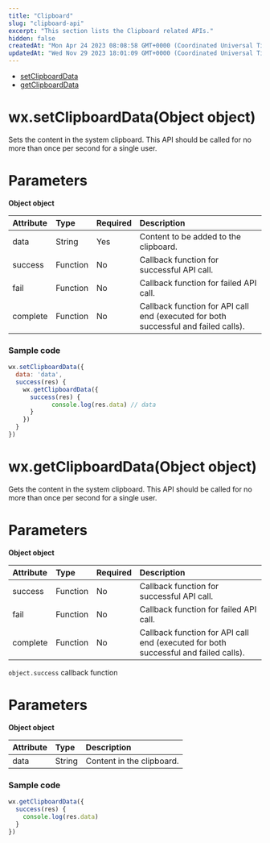 ```yaml
---
title: "Clipboard"
slug: "clipboard-api"
excerpt: "This section lists the Clipboard related APIs."
hidden: false
createdAt: "Mon Apr 24 2023 08:08:58 GMT+0000 (Coordinated Universal Time)"
updatedAt: "Wed Nov 29 2023 18:01:09 GMT+0000 (Coordinated Universal Time)"
---
```

- [setClipboardData](doc:clipboard-api#wxsetclipboarddataobject-object)
- [getClipboardData](doc:clipboard-api#wxgetclipboarddataobject-object)

# wx.setClipboardData(Object object)

Sets the content in the system clipboard. This API should be called for no more than once per second for a single user.

# Parameters

**Object object**

| Attribute | Type     | Required | Description                                                                         |
| :-------- | :------- | :------- | :---------------------------------------------------------------------------------- |
| data      | String   | Yes      | Content to be added to the clipboard.                                               |
| success   | Function | No       | Callback function for successful API call.                                          |
| fail      | Function | No       | Callback function for failed API call.                                              |
| complete  | Function | No       | Callback function for API call end (executed for both successful and failed calls). |

### Sample code

```javascript JavaScript
wx.setClipboardData({
  data: 'data',
  success(res) {
    wx.getClipboardData({
      success(res) {
     		console.log(res.data) // data
      }
    })
  }
})
```

# wx.getClipboardData(Object object)

Gets the content in the system clipboard. This API should be called for no more than once per second for a single user.

# Parameters

**Object object**

| Attribute | Type     | Required | Description                                                                         |
| :-------- | :------- | :------- | :---------------------------------------------------------------------------------- |
| success   | Function | No       | Callback function for successful API call.                                          |
| fail      | Function | No       | Callback function for failed API call.                                              |
| complete  | Function | No       | Callback function for API call end (executed for both successful and failed calls). |

`object.success` callback function

# Parameters

**Object object**

| Attribute | Type   | Description               |
| :-------- | :----- | :------------------------ |
| data      | String | Content in the clipboard. |

### Sample code

```javascript JavaScript
wx.getClipboardData({
  success(res) {
  	console.log(res.data)
  }
})
```
